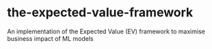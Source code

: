 # the-expected-value-framework
An implementation of the Expected Value (EV) framework to maximise business impact of ML models

